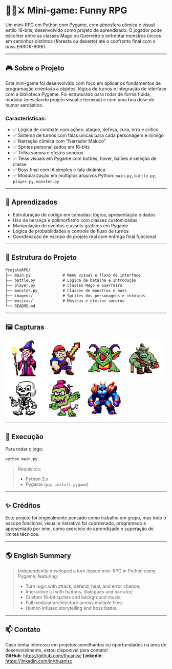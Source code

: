
# 🧙‍♀️⚔️ Mini-game: Funny RPG
Um mini-RPG em Python com Pygame, com atmosfera cômica e visual estilo 16-bits, desenvolvido como projeto de aprendizado.
O jogador pode escolher entre as classes Mago ou Guerreiro e enfrentar monstros únicos em caminhos distintos (floresta ou deserto) até o confronto final com o boss ERROR-9090.

---

## 🎮 Sobre o Projeto
Este mini-game foi desenvolvido com foco em aplicar os fundamentos de programação orientada a objetos, lógica de turnos e integração de interface com a biblioteca Pygame.
Foi estruturado para rodar de forma fluida, modular (mesclando projeto visual e terminal) e com uma boa dose de humor sarcástico.

### Características:
- ✅ Lógica de combate com ações: ataque, defesa, cura, erro e crítico
- ✅ Sistema de turnos com falas únicas para cada personagem e inimigo
- ✅ Narração cômica com "Narrador Maluco"
- ✅ Sprites personalizados em 16-bits
- ✅ Trilha sonora e efeitos sonoros
- ✅ Telas visuais em Pygame com botões, hover, balões e seleção de classe
- ✅ Boss final com IA simples e fala dinâmica
- ✅ Modularização em múltiplos arquivos Python: `main.py`, `battle.py`, `player.py`, `monster.py`

---

## 🧠 Aprendizados
- Estruturação de código em camadas: lógica, apresentação e dados
- Uso de herança e polimorfismo com classes customizadas
- Manipulação de eventos e assets gráficos em Pygame
- Lógica de probabilidades e controle de fluxo de turnos
- Coordenação de escopo de projeto real com entrega final funcional

---

## 📂 Estrutura do Projeto
```
ProjetoRPG/
├── main.py              # Menu visual e fluxo de interface
├── battle.py            # Lógica de batalha e introdução
├── player.py            # Classes Mago e Guerreiro
├── monster.py           # Classes de monstros e boss
├── imagens/             # Sprites dos personagens e inimigos
├── musicas/             # Músicas e efeitos sonoros
└── README.md
```

---

## 🖼️ Capturas
<img src="imagens/Mago.png" width="120">
<img src="imagens/Guerreiro.png" width="120">
<img src="imagens/Goblin.png" width="120">
<img src="imagens/Orc.png" width="120">
<img src="imagens/Esqueleto.png" width="120">
<img src="imagens/Troll.png" width="120">
<img src="imagens/Boss final.png" width="120">

---

## 🚀 Execução
Para rodar o jogo:
```bash
python main.py
```

> Requisitos:
> - Python 3.x
> - Pygame (`pip install pygame`)

---

## ✨ Créditos
Este projeto foi originalmente pensado como trabalho em grupo, mas todo o escopo funcional, visual e narrativo foi coordenado, programado e apresentado por mim, como exercício de aprendizado e superação de limites técnicos.

---

## 🌎 English Summary
> Independently developed a turn-based mini-RPG in Python using Pygame, featuring:
> - Turn logic with attack, defend, heal, and error chance;
> - Interactive UI with buttons, dialogues and narrator;
> - Custom 16-bit sprites and background music;
> - Full modular architecture across multiple files;
> - Humor-infused storytelling and boss battle.

---

## 📫 Contato

Caso tenha interesse em projetos semelhantes ou oportunidades na área de desenvolvimento, estou disponível para contato!  
**GitHub**: https://github.com/thuanisc
**LinkedIn**: https://linkedin.com/in/thuanisc
